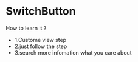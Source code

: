 # SwitchButton

How to learn it ?
- 1.Custome view step
- 2.just follow the step
- 3.search more infomation what you care about
